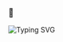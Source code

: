 <h3>👋</h3>

![Typing SVG](https://readme-typing-svg.demolab.com?font=Fira+Code&weight=500&pause=1000&color=000000&width=435&lines=%D0%97%D0%B4%D1%80%D0%B0%D0%B2%D1%81%D1%82%D0%B2%D1%83%D0%B9%D1%82%D0%B5!;Salut!;Ciao!;Selam!;%E4%BD%A0%E5%A5%BD;%E0%A4%A8%E0%A4%AE%E0%A4%B8%E0%A5%8D%E0%A4%A4%E0%A5%87;%CE%93%CE%B5%CE%B9%CE%AC+%CF%83%CE%BF%CF%85;Hello!)

<!--
<table>
<tr>
<td valign="top" width="33%">
<h4>Frontend</h4>
<div align="center">
<a href="https://">
<img src="img/html.svg" alt="html" width="50" height="50">
</a>
&nbsp;&nbsp;&nbsp;
<a href="https://">
<img src="img/css.svg" alt="css" width="50" height="50">
</a>
&nbsp;&nbsp;&nbsp;
<a href="https://">
<img src="img/javascript.svg" alt="javascript" width="50" height="50">
</a>
&nbsp;&nbsp;&nbsp;
<a href="https://">
<img src="img/typescript.svg" alt="typescript" width="55" height="55">
</a>
</div>
</td>

<td valign="top" width="33%">
<h4>Backend</h4>
<div align="center">
<a href="https://">
<img src="img/node.svg" alt="node" width="50" height="50">
</a>
&nbsp;&nbsp;&nbsp;
<a href="https://">
<img src="img/php.svg" alt="php" width="50" height="50">
</a>
</div>
</td>

<td valign="top" width="33%">
<h4>DevOps</h4>
<div align="center">
<a href="https://">
<img src="img/git.svg" alt="git" width="50" height="50">
</a>
</div>
</td>
</tr>
</table>
-->